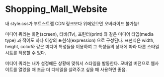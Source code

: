 # Shopping_Mall_Website

내 style.css가 부트스트랩 CDN 링크보다 위에있으면
오버라이드 불가능!

미디어 쿼리는 화면(screen), 티비(Tv), 프린터(print) 와 같은 
미디어 타입(media type) 과 적어도 하나 이상의 표현식(expression) 으로
구성된다. 표현식은 width, height, color와 같은 미디어 특성들을 이용하여
그 특성들의 상태에 따라 다른 스타일 시트를 적용할 수 있다.

미디어 쿼리는 내가 설정해둔 상황에 맞춰서 스타일을 발동한다.
모바일 버전으로 웹사이트를 열었을 때 조금 더 디테일을 살려주고 싶을 때 
사용하면 좋음.